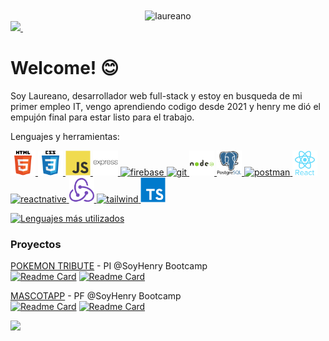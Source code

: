 <div align="center" display="grid">

<img align="center"  src= "https://www.techtarget.com/rms/onlineimages/code_g1133705410.jpg" alt= "laureano"/>
</div>

<a href="https://www.linkedin.com/in/laureano-marenco/">
    <img src="https://img.shields.io/badge/linkedin-%230077B5.svg?&style=flat&logo=linkedin&logoColor=white" />
</a>&nbsp;&nbsp;

# Welcome! 😊
Soy Laureano, desarrollador web full-stack y estoy en busqueda de mi primer empleo IT, vengo aprendiendo codigo desde 2021 y henry me dió el empujón final para estar listo para el trabajo. 

Lenguajes y herramientas: 
<p align="left"> 
    <a href="https://www.w3.org/html/" target="_blank"> <img src="https://raw.githubusercontent.com/devicons/devicon/master/icons/html5/html5-original-wordmark.svg" alt="html5" width="40" height="40"/> </a> 
    <a href="https://www.w3schools.com/css/" target="_blank"> <img src="https://raw.githubusercontent.com/devicons/devicon/master/icons/css3/css3-original-wordmark.svg" alt="css3" width="40" height="40"/> </a> 
    <a href="https://developer.mozilla.org/en-US/docs/Web/JavaScript" target="_blank"> <img src="https://raw.githubusercontent.com/devicons/devicon/master/icons/javascript/javascript-original.svg" alt="javascript" width="40" height="40"/> </a> 
    <a href="https://expressjs.com" target="_blank"> <img src="https://raw.githubusercontent.com/devicons/devicon/master/icons/express/express-original-wordmark.svg" alt="express" width="40" height="40"/> </a> 
    <a href="https://firebase.google.com/" target="_blank"> <img src="https://www.vectorlogo.zone/logos/firebase/firebase-icon.svg" alt="firebase" width="40" height="40"/> </a> 
    <a href="https://git-scm.com/" target="_blank"> <img src="https://www.vectorlogo.zone/logos/git-scm/git-scm-icon.svg" alt="git" width="40" height="40"/> </a> 
<a href="https://nodejs.org" target="_blank"> <img src="https://raw.githubusercontent.com/devicons/devicon/master/icons/nodejs/nodejs-original-wordmark.svg" alt="nodejs" width="40" height="40"/> </a> 
<a href="https://www.postgresql.org" target="_blank"> <img src="https://raw.githubusercontent.com/devicons/devicon/master/icons/postgresql/postgresql-original-wordmark.svg" alt="postgresql" width="40" height="40"/> </a> 
<a href="https://postman.com" target="_blank"> <img src="https://www.vectorlogo.zone/logos/getpostman/getpostman-icon.svg" alt="postman" width="40" height="40"/> </a> 
<a href="https://reactjs.org/" target="_blank"> <img src="https://raw.githubusercontent.com/devicons/devicon/master/icons/react/react-original-wordmark.svg" alt="react" width="40" height="40"/> </a> 
<a href="https://reactnative.dev/" target="_blank"> <img src="https://reactnative.dev/img/header_logo.svg" alt="reactnative" width="40" height="40"/> </a> 
<a href="https://redux.js.org" target="_blank"> <img src="https://raw.githubusercontent.com/devicons/devicon/master/icons/redux/redux-original.svg" alt="redux" width="40" height="40"/> </a> 
<a href="https://tailwindcss.com/" target="_blank"> <img src="https://www.vectorlogo.zone/logos/tailwindcss/tailwindcss-icon.svg" alt="tailwind" width="40" height="40"/> </a> 
<a href="https://www.typescriptlang.org/" target="_blank" rel="noreferrer"> <img src="https://raw.githubusercontent.com/devicons/devicon/master/icons/typescript/typescript-original.svg" alt="typescript" width="40" height="40"/> </a>
</p>

[![Lenguajes más utilizados](https://github-readme-stats.vercel.app/api/top-langs/?username=laureanomarenco&layout=compact&theme=slateorange )](https://github.com/laureanomarenco/)
<br/>
### Proyectos
[POKEMON TRIBUTE](https://pokemon-tribute.vercel.app/) - PI @SoyHenry Bootcamp
<br/>
[![Readme Card](https://github-readme-stats.vercel.app/api/pin/?username=laureanomarenco&repo=pokemon-front&theme=apprentice)](https://github.com/laureanomarenco/pokemon-front)
[![Readme Card](https://github-readme-stats.vercel.app/api/pin/?username=laureanomarenco&repo=pokemon-back&theme=apprentice)](https://github.com/laureanomarenco/pokemon-back)

[MASCOTAPP](https://mascotapps.vercel.app/) - PF @SoyHenry Bootcamp
<br/>
[![Readme Card](https://github-readme-stats.vercel.app/api/pin/?username=laureanomarenco&repo=mascotapps-front&theme=apprentice)](https://github.com/laureanomarenco/mascotapps-front)
[![Readme Card](https://github-readme-stats.vercel.app/api/pin/?username=laureanomarenco&repo=mascotapps-back&theme=apprentice)](https://github.com/laureanomarenco/mascotapps-back)

![](https://komarev.com/ghpvc/?username=laureanomarenco&color=ff69b4)
